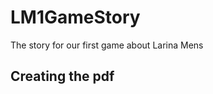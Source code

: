 LM1GameStory
============

The story for our first game about Larina Mens


Creating the pdf
----------------

